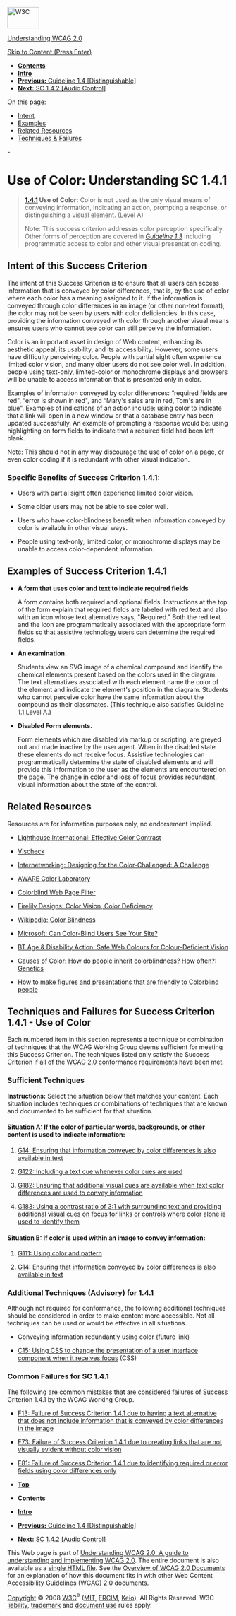 [<img src="http://www.w3.org/Icons/w3c_home" alt="W3C" width="72" height="48" />](http://www.w3.org/)

[Understanding WCAG 2.0](http://www.w3.org/TR/2008/WD-UNDERSTANDING-WCAG20-20081103/)

[Skip to Content (Press Enter)](#maincontent)

<span id="top"></span>

-   **[Contents](http://www.w3.org/TR/2008/WD-UNDERSTANDING-WCAG20-20081103/#contents "Table of Contents")**
-   **[Intro](intro.html "Introduction to Understanding WCAG 2.0")**
-   [**Previous:** Guideline 1.4 \[Distinguishable\]](visual-audio-contrast.html "Understanding Guideline  1.4 [Distinguishable]")
-   [**Next:** SC 1.4.2 \[Audio Control\]](visual-audio-contrast-dis-audio.html "Understanding SC  1.4.2 [Audio Control]")

On this page:

-   [Intent](#visual-audio-contrast-without-color-intent-head)
-   [Examples](#visual-audio-contrast-without-color-examples-head)
-   [Related Resources](#visual-audio-contrast-without-color-resources-head)
-   [Techniques & Failures](#visual-audio-contrast-without-color-techniques-head)

<span id="maincontent">-</span>

<span id="visual-audio-contrast-without-color"></span> **Use of Color**<span class="screenreader">:</span> Understanding SC 1.4.1
=================================================================================================================================

> **[1.4.1](http://www.w3.org/TR/2008/PR-WCAG20-20081103/#visual-audio-contrast-without-color) Use of Color:** Color is not used as the only visual means of conveying information, indicating an action, prompting a response, or distinguishing a visual element. (Level A)
>
> Note: This success criterion addresses color perception specifically. Other forms of perception are covered in *[Guideline 1.3](content-structure-separation.html)* including programmatic access to color and other visual presentation coding.

Intent of this Success Criterion
--------------------------------

The intent of this Success Criterion is to ensure that all users can access information that is conveyed by color differences, that is, by the use of color where each color has a meaning assigned to it. If the information is conveyed through color differences in an image (or other non-text format), the color may not be seen by users with color deficiencies. In this case, providing the information conveyed with color through another visual means ensures users who cannot see color can still perceive the information.

Color is an important asset in design of Web content, enhancing its aesthetic appeal, its usability, and its accessibility. However, some users have difficulty perceiving color. People with partial sight often experience limited color vision, and many older users do not see color well. In addition, people using text-only, limited-color or monochrome displays and browsers will be unable to access information that is presented only in color.

Examples of information conveyed by color differences: “required fields are red", “error is shown in red", and “Mary's sales are in red, Tom's are in blue". Examples of indications of an action include: using color to indicate that a link will open in a new window or that a database entry has been updated successfully. An example of prompting a response would be: using highlighting on form fields to indicate that a required field had been left blank.

Note: This should not in any way discourage the use of color on a page, or even color coding if it is redundant with other visual indication.

### Specific Benefits of Success Criterion 1.4.1:

-   Users with partial sight often experience limited color vision.

-   Some older users may not be able to see color well.

-   Users who have color-blindness benefit when information conveyed by color is available in other visual ways.

-   People using text-only, limited color, or monochrome displays may be unable to access color-dependent information.

Examples of Success Criterion 1.4.1
-----------------------------------

-   **A form that uses color and text to indicate required fields**

    A form contains both required and optional fields. Instructions at the top of the form explain that required fields are labeled with red text and also with an icon whose text alternative says, "Required." Both the red text and the icon are programmatically associated with the appropriate form fields so that assistive technology users can determine the required fields.

-   **An examination.**

    Students view an SVG image of a chemical compound and identify the chemical elements present based on the colors used in the diagram. The text alternatives associated with each element name the color of the element and indicate the element's position in the diagram. Students who cannot perceive color have the same information about the compound as their classmates. (This technique also satisfies Guideline 1.1 Level A.)

-   **Disabled Form elements.**

    Form elements which are disabled via markup or scripting, are greyed out and made inactive by the user agent. When in the disabled state these elements do not receive focus. Assistive technologies can programmatically determine the state of disabled elements and will provide this information to the user as the elements are encountered on the page. The change in color and loss of focus provides redundant, visual information about the state of the control.

Related Resources
-----------------

Resources are for information purposes only, no endorsement implied.

-   [Lighthouse International: Effective Color Contrast](http://www.lighthouse.org/accessibility/effective-color-contrast/)

-   [Vischeck](http://www.vischeck.com/)

-   [Internetworking: Designing for the Color-Challenged: A Challenge](http://www.internettg.org/newsletter/mar99/accessibility_color_challenged.html)

-   [AWARE Color Laboratory](http://colorlab.wickline.org/colorblind/colorlab/)

-   [Colorblind Web Page Filter](http://colorfilter.wickline.org/)

-   [Firelily Designs: Color Vision, Color Deficiency](http://www.firelily.com/opinions/color.html)

-   [Wikipedia: Color Blindness](http://en.wikipedia.org/wiki/Color_blindness)

-   [Microsoft: Can Color-Blind Users See Your Site?](http://msdn.microsoft.com/en-us/library/bb263953.aspx)

-   [BT Age & Disability Action: Safe Web Colours for Colour-Deficient Vision](http://www.btplc.com/inclusion/technology/RandD/colours/colchoice.htm)

-   [Causes of Color: How do people inherit colorblindness? How often?: Genetics](http://www.webexhibits.org/causesofcolor/2C.html)

-   [How to make figures and presentations that are friendly to Colorblind people](http://jfly.iam.u-tokyo.ac.jp/color/)

Techniques and Failures for Success Criterion 1.4.1 - Use of Color
------------------------------------------------------------------

Each numbered item in this section represents a technique or combination of techniques that the WCAG Working Group deems sufficient for meeting this Success Criterion. The techniques listed only satisfy the Success Criterion if all of the [WCAG 2.0 conformance requirements](http://www.w3.org/TR/2008/PR-WCAG20-20081103/#conformance-reqs) have been met.

### Sufficient Techniques

**Instructions:** Select the situation below that matches your content. Each situation includes techniques or combinations of techniques that are known and documented to be sufficient for that situation.

#### <span id="d0e3091"></span> Situation A: If the color of particular words, backgrounds, or other content is used to indicate information:

1.  [G14: Ensuring that information conveyed by color differences is also available in text](http://www.w3.org/TR/2008/WD-WCAG20-TECHS-20081103/G14)

2.  [G122: Including a text cue whenever color cues are used](http://www.w3.org/TR/2008/WD-WCAG20-TECHS-20081103/G122)

3.  [G182: Ensuring that additional visual cues are available when text color differences are used to convey information](http://www.w3.org/TR/2008/WD-WCAG20-TECHS-20081103/G182)

4.  [G183: Using a contrast ratio of 3:1 with surrounding text and providing additional visual cues on focus for links or controls where color alone is used to identify them](http://www.w3.org/TR/2008/WD-WCAG20-TECHS-20081103/G183)

#### <span id="d0e3115"></span> Situation B: If color is used within an image to convey information:

1.  [G111: Using color and pattern](http://www.w3.org/TR/2008/WD-WCAG20-TECHS-20081103/G111)

2.  [G14: Ensuring that information conveyed by color differences is also available in text](http://www.w3.org/TR/2008/WD-WCAG20-TECHS-20081103/G14)

### Additional Techniques (Advisory) for 1.4.1

Although not required for conformance, the following additional techniques should be considered in order to make content more accessible. Not all techniques can be used or would be effective in all situations.

-   Conveying information redundantly using color (future link)

-   [C15: Using CSS to change the presentation of a user interface component when it receives focus](http://www.w3.org/TR/2008/WD-WCAG20-TECHS-20081103/C15) (CSS)

### Common Failures for SC 1.4.1

The following are common mistakes that are considered failures of Success Criterion 1.4.1 by the WCAG Working Group.

-   [F13: Failure of Success Criterion 1.4.1 due to having a text alternative that does not include information that is conveyed by color differences in the image](http://www.w3.org/TR/2008/WD-WCAG20-TECHS-20081103/F13)

-   [F73: Failure of Success Criterion 1.4.1 due to creating links that are not visually evident without color vision](http://www.w3.org/TR/2008/WD-WCAG20-TECHS-20081103/F73)

-   [F81: Failure of Success Criterion 1.4.1 due to identifying required or error fields using color differences only](http://www.w3.org/TR/2008/WD-WCAG20-TECHS-20081103/F81)

-   **[Top](#top)**
-   **[Contents](http://www.w3.org/TR/2008/WD-UNDERSTANDING-WCAG20-20081103/#contents "Table of Contents")**
-   **[Intro](intro.html "Introduction to Understanding WCAG 2.0")**
-   [**Previous:** Guideline 1.4 \[Distinguishable\]](visual-audio-contrast.html "Understanding Guideline  1.4 [Distinguishable]")
-   [**Next:** SC 1.4.2 \[Audio Control\]](visual-audio-contrast-dis-audio.html "Understanding SC  1.4.2 [Audio Control]")

This Web page is part of [Understanding WCAG 2.0: A guide to understanding and implementing WCAG 2.0](http://www.w3.org/TR/2008/WD-UNDERSTANDING-WCAG20-20081103/). The entire document is also available as a [single HTML file](complete.html). See the [Overview of WCAG 2.0 Documents](http://www.w3.org/WAI/intro/wcag20) for an explanation of how this document fits in with other Web Content Accessibility Guidelines (WCAG) 2.0 documents.

[Copyright](http://www.w3.org/Consortium/Legal/ipr-notice#Copyright) © 2008 [W3C](http://www.w3.org/)<sup>®</sup> ([MIT](http://www.csail.mit.edu/), [ERCIM](http://www.ercim.org/), [Keio](http://www.keio.ac.jp/)), All Rights Reserved. W3C [liability](http://www.w3.org/Consortium/Legal/ipr-notice#Legal_Disclaimer), [trademark](http://www.w3.org/Consortium/Legal/ipr-notice#W3C_Trademarks) and [document use](http://www.w3.org/Consortium/Legal/copyright-documents) rules apply.
